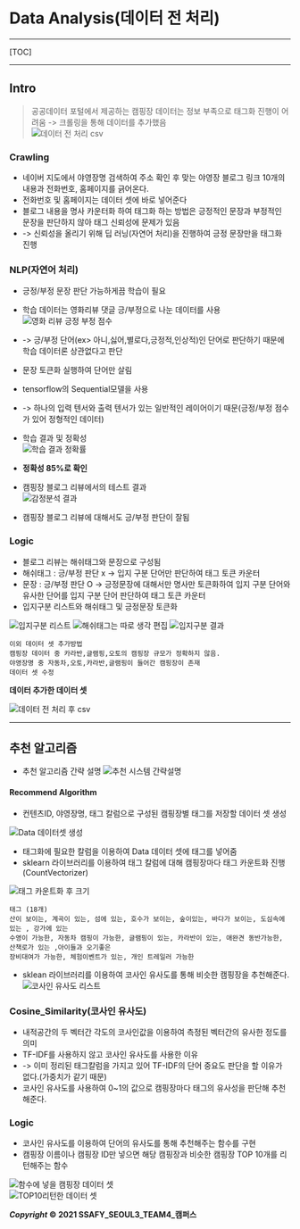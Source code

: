 # Data Analysis(데이터 전 처리)

---

[TOC]

---



## Intro
> 공공데이터 포털에서 제공하는 캠핑장 데이터는 정보 부족으로 태그화 진행이 어려움
> -> 크롤링을 통해 데이터를 추가했음  
![데이터 전 처리 csv](https://user-images.githubusercontent.com/62299120/113971377-a01f5100-9873-11eb-8fe6-35a65c63428a.PNG)

### Crawling
- 네이버 지도에서 야영장명 검색하여 주소 확인 후 맞는 야영장 블로그 링크 10개의 내용과 전화번호, 홈페이지를 긁어온다.
- 전화번호 및 홈페이지는 데이터 셋에 바로 넣어준다
- 블로그 내용을 명사 카운터화 하여 태그화 하는 방법은 긍정적인 문장과 부정적인 문장을 판단하지 않아 태그 신뢰성에 문제가 있음
- -> 신뢰성을 올리기 위해 딥 러닝(자연어 처리)을 진행하여  긍정 문장만을 태그화 진행

### NLP(자연어 처리)

- 긍정/부정 문장 판단 가능하게끔 학습이 필요
- 학습 데이터는 영화리뷰 댓글 긍/부정으로 나눈 데이터를 사용  
![영화 리뷰 긍정 부정 점수](https://user-images.githubusercontent.com/62299120/113970760-6437bc00-9872-11eb-9e0f-5a86952f1e17.PNG)
- -> 긍/부정 단어(ex> 아니,싫어,별로다,긍정적,인상적)인 단어로 판단하기 때문에 학습 데이터론 상관없다고 판단
- 문장 토큰화 실행하여 단어만 살림  

- tensorflow의 Sequential모델을 사용
- -> 하나의 입력 텐서와 출력 텐서가 있는 일반적인 레이어이기 때문(긍정/부정 점수가 있어 정형적인 데이터)
- 학습 결과 및 정확성  
![학습 결과 정확률](https://user-images.githubusercontent.com/62299120/113970733-55e9a000-9872-11eb-81e3-0ad4980b2092.PNG)
- **정확성 85%로 확인**  
- 캠핑장 블로그 리뷰에서의 테스트 결과  
![감정분석 결과](https://user-images.githubusercontent.com/62299120/113970850-96e1b480-9872-11eb-9b6e-38b36b8af096.PNG)
- 캠핑장 블로그 리뷰에 대해서도 긍/부정 판단이 잘됨

### Logic
- 블로그 리뷰는 해쉬태그와 문장으로 구성됨
- 해쉬태그 : 긍/부정 판단 x -> 입지 구분 단어만 판단하여 태그 토큰 카운터
- 문장 : 긍/부정 판단 O -> 긍정문장에 대해서만 명사만 토큰화하여 입지 구분 단어와 유사한 단어를 입지 구분 단어 판단하여 태그 토큰 카운터 
- 입지구분 리스트와 해쉬태그 및 긍정문장 토큰화 

![입지구분 리스트](https://user-images.githubusercontent.com/62299120/113970973-d1e3e800-9872-11eb-952b-914b1d0d8306.PNG)
![해쉬태그는 따로 생각 편집](https://user-images.githubusercontent.com/62299120/113971295-79611a80-9873-11eb-81b1-f4c0db7f57f2.png)
![입지구분 결과](https://user-images.githubusercontent.com/62299120/113971325-867e0980-9873-11eb-97e3-6a2b51383a63.PNG)


``` 
이외 데이터 셋 추가방법
캠핑장 데이터 중 카라반,글램핑,오토의 캠핑장 규모가 정확하지 않음.
야영장명 중 자동차,오토,카라반,글램핑이 들어간 캠핑장이 존재
데이터 셋 수정
```

**데이터 추가한 데이터 셋**

![데이터 전 처리 후 csv](https://user-images.githubusercontent.com/62299120/113971372-9eee2400-9873-11eb-838e-73bde0bd36d3.PNG)  
***
## 추천 알고리즘  
- 추천 알고리즘 간략 설명
![추천 시스템 간략설명](https://user-images.githubusercontent.com/62299120/113972208-3b64f600-9875-11eb-9b3f-2a83475d9f94.PNG)  

#### Recommend Algorithm
- 컨텐츠ID, 야영장명, 태그 칼럼으로 구성된 캠핑장별 태그를 저장할 데이터 셋 생성

![Data 데이터셋 생성](https://user-images.githubusercontent.com/62299120/113972480-a282aa80-9875-11eb-9ae4-54c3f337bde6.PNG)

- 태그화에 필요한 칼럼을 이용하여 Data 데이터 셋에 태그를 넣어줌
- sklearn 라이브러리를 이용하여 태그 칼럼에 대해 캠핑장마다 태그 카운트화 진행 (CountVectorizer)

![태그 카운트화 후 크기](https://user-images.githubusercontent.com/62299120/113972767-29d01e00-9876-11eb-826d-843ff473fe1d.PNG)
```
태그 (18개)
산이 보이는, 계곡이 있는, 섬에 있는, 호수가 보이는, 숲이있는, 바다가 보이는, 도심속에 있는 , 강가에 있는
수영이 가능한, 자동차 캠핑이 가능한, 글램핑이 있는, 카라반이 있는, 애완견 동반가능한, 산책로가 있는 ,아이들과 오기좋은
장비대여가 가능한, 체험이벤트가 있는, 개인 트레일러 가능한
```
- sklean 라이브러리를 이용하여 코사인 유사도를 통해 비슷한 캠핑장을 추천해준다.  
![코사인 유사도 리스트](https://user-images.githubusercontent.com/62299120/113972807-3a809400-9876-11eb-9a6c-70c35809b056.PNG)

### Cosine_Similarity(코사인 유사도)
- 내적공간의 두 벡터간 각도의 코사인값을 이용하여 측정된 벡터간의 유사한 정도를 의미
- TF-IDF를 사용하지 않고 코사인 유사도를 사용한 이유
- -> 이미 정리된 태그칼럼을 가지고 있어 TF-IDF의 단어 중요도 판단을 할 이유가 없다.(가중치가 같기 때문)
- 코사인 유사도를 사용하여 0~1의 값으로 캠핑장마다 태그의 유사성을 판단해 추천해준다.

### Logic
- 코사인 유사도를 이용하여 단어의 유사도를 통해 추천해주는 함수를 구현
- 캠핑장 이름이나 캠핑장 ID만 넣으면 해당 캠핑장과 비슷한 캠핑장 TOP 10개를 리턴해주는 함수

![함수에 넣을 캠핑장 데이터 셋](https://user-images.githubusercontent.com/62299120/113973400-3c972280-9877-11eb-9dce-dc5ef343e911.PNG)  
![TOP10리턴한 데이터 셋](https://user-images.githubusercontent.com/62299120/113973437-4de02f00-9877-11eb-916f-4a7daff9e9de.PNG)  


***Copyright* © 2021 SSAFY_SEOUL3_TEAM4_캠퍼스**

